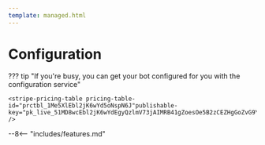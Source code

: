 ```yaml
---
template: managed.html
---
```


# Configuration

??? tip "If you're busy, you can get your bot configured for you with the configuration service"

	<stripe-pricing-table pricing-table-id="prctbl_1Me5XlEbl2jK6wYd5oNspN6J"publishable-key="pk_live_51MD8wcEbl2jK6wYdEgyQzlmV73jAIMRB41gZoesOe5B2zCEZHgGoZvG9YIxfX7TxPePre6szwFfIWJOLF4uWmILU00NoUviGyK" />


--8<-- "includes/features.md"